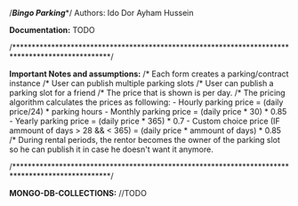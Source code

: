 
/***********************************Bingo Parking************************************/
Authors:
Ido Dor
Ayham Hussein

**Documentation:**
TODO

/*************************************************************************************************/

**Important Notes and assumptions:**
/*  Each form creates a parking/contract instance
/*  User can publish multiple parking slots
/*  User can publish a parking slot for a friend
/*  The price that is shown is per day.
/*  The pricing algorithm calculates the prices as following:
        - Hourly parking price = (daily price/24) * parking hours
        - Monthly parking price = (daily price * 30) * 0.85
        - Yearly parking price = (daily price * 365) * 0.7
        - Custom choice price (IF ammount of days > 28 && < 365) = (daily price * ammount of days) * 0.85
/*  During rental periods, the rentor becomes the owner of the parking slot so he can publish it in case he doesn't want it anymore.

/*************************************************************************************************/

**MONGO-DB-COLLECTIONS:**
//TODO
